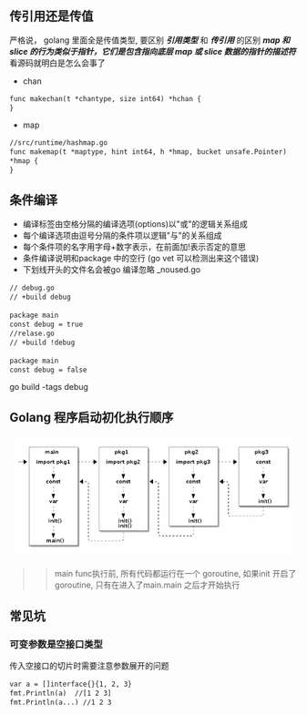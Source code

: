 
## 传引用还是传值
严格说， golang 里面全是传值类型, 要区别 ***引用类型*** 和 ***传引用*** 的区别
***map 和 slice 的行为类似于指针，它们是包含指向底层 map 或 slice 数据的指针的描述符***
看源码就明白是怎么会事了
+ chan  
~~~
func makechan(t *chantype, size int64) *hchan {
}
~~~
* map
~~~ 
//src/runtime/hashmap.go
func makemap(t *maptype, hint int64, h *hmap, bucket unsafe.Pointer) *hmap {
}
~~~



## 条件编译
+ 编译标签由空格分隔的编译选项(options)以"或"的逻辑关系组成
+ 每个编译选项由逗号分隔的条件项以逻辑"与"的关系组成
+ 每个条件项的名字用字母+数字表示，在前面加!表示否定的意思
+ 条件编译说明和package 中的空行 (go vet 可以检测出来这个错误)
+ 下划线开头的文件名会被go 编译忽略  _noused.go
~~~golang
// debug.go
// +build debug

package main
const debug = true
//relase.go
// +build !debug

package main
const debug = false
~~~
go build -tags debug



## Golang 程序启动初化执行顺序
![go init](img/1.png)
 >>main func执行前, 所有代码都运行在一个 goroutine, 如果init 开启了goroutine, 只有在进入了main.main 之后才开始执行 

 

## 常见坑

### 可变参数是空接口类型

传入空接口的切片时需要注意参数展开的问题
~~~golang
var a = []interface{}{1, 2, 3}
fmt.Println(a)  //[1 2 3]
fmt.Println(a...) //1 2 3
~~~